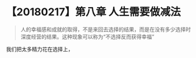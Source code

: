 # 【20180217】第八章 人生需要做减法

> 人的幸福感和成就的取得，不是来回去选择的结果，而是在没有多少选择时深度经营的结果。这种现象可以称为“不选择反而获得幸福”

我们把太多精力花在选择上，